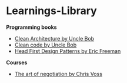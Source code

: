 # Learnings-Library

**Programming books**
- [Clean Architecture by Uncle Bob](https://github.com/Rafagf/Learnings-Library/blob/master/books/Clean-Architecture-Uncle%20Bob.md)
- [Clean code by Uncle Bob](https://github.com/Rafagf/Learnings-Library/blob/master/books/Clean-Code-Uncle-Bob.md)
- [Head First Design Patterns by Eric Freeman](https://github.com/Rafagf/Head-First-Design-Patterns-Overview)


**Courses**
- [The art of negotiation by Chris Voss](https://github.com/Rafagf/Learnings-Library/blob/master/courses/The-Art-Of-Negotiation-Chris-Voss.md)

